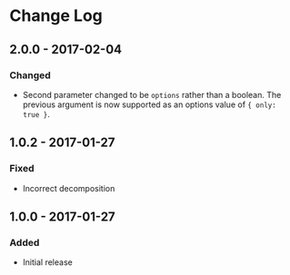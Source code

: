 # Change Log

## 2.0.0 - 2017-02-04

### Changed
- Second parameter changed to be `options` rather than a boolean. The previous argument is now supported as an options value of `{ only: true }`.

## 1.0.2 - 2017-01-27

### Fixed
- Incorrect decomposition

## 1.0.0 - 2017-01-27

### Added
- Initial release
